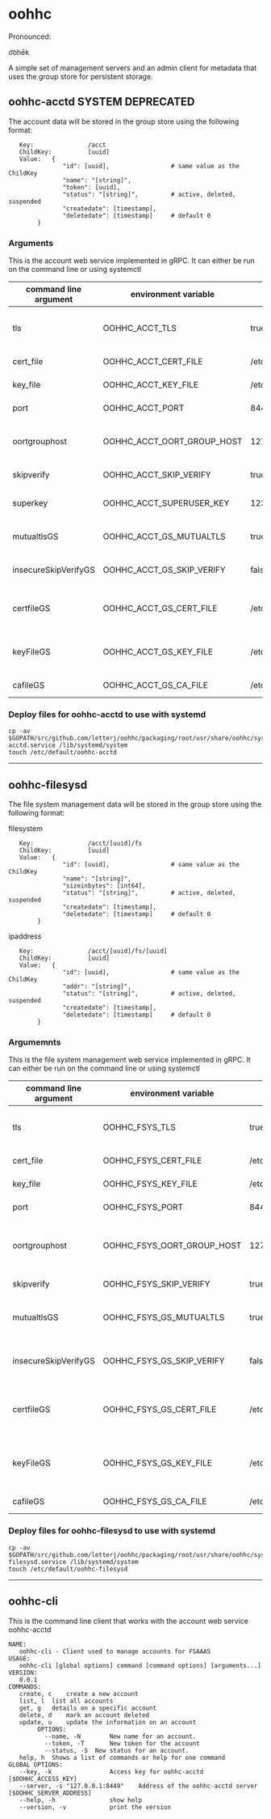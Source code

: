 # oohhc
Pronounced:  

o͝ohēk

A simple set of management servers and an admin client for metadata that uses the group store for persistent storage.


## oohhc-acctd   SYSTEM DEPRECATED  
The account data will be stored in the group store using the following format:

```
   Key:               /acct
   ChildKey:          [uuid]
   Value:   {
               "id": [uuid],                 # same value as the ChildKey
               "name": "[string]",           
               "token": [uuid],     
               "status": "[string]",         # active, deleted, suspended
               "createdate": [timestamp],
               "deletedate": [timestamp]     # default 0
        }
```

### Arguments
This is the account web service implemented in gRPC.  It can either be run on the command line or using systemctl

command line argument | environment variable | default | description
--------------------- | -------------------- | ------- | -----------
tls  | OOHHC_ACCT_TLS | true |  Connection uses TLS if true, else plain TCP
cert_file | OOHHC_ACCT_CERT_FILE | /etc/oort/server.crt | The TLS cert file
key_file | OOHHC_ACCT_KEY_FILE | /etc/oort/server.key | The TLS key file
port | OOHHC_ACCT_PORT | 8449 | The acctd server port
oortgrouphost | OOHHC_ACCT_OORT_GROUP_HOST | 127.0.0.1:6380 | host:port to use when connecting to oort group
skipverify | OOHHC_ACCT_SKIP_VERIFY | true | don't verify cert
superkey | OOHHC_ACCT_SUPERUSER_KEY | 123456789 | Super User key used for authentication
mutualtlsGS | OOHHC_ACCT_GS_MUTUALTLS | true | Turn on MutualTLS for Group Store
insecureSkipVerifyGS | OOHHC_ACCT_GS_SKIP_VERIFY | false | Don't verify cert for Group Store
certfileGS | OOHHC_ACCT_GS_CERT_FILE | /etc/oort/client.crt | The client TLS cert file for the Group Store
keyFileGS | OOHHC_ACCT_GS_KEY_FILE | /etc/oort/client.key | The client TLS key file for the Group Store
cafileGS |	OOHHC_ACCT_GS_CA_FILE | /etc/oort/ca.pem | The client CA file


### Deploy files for oohhc-acctd to use with systemd
```
cp -av $GOPATH/src/github.com/letterj/oohhc/packaging/root/usr/share/oohhc/systemd/oohhc-acctd.service /lib/systemd/system
touch /etc/default/oohhc-acctd
```

---

## oohhc-filesysd
The file system management data will be stored in the group store using the following format:

filesystem
```
   Key:               /acct/[uuid]/fs
   ChildKey:          [uuid]
   Value:   {
               "id": [uuid],                 # same value as the ChildKey
               "name": "[string]",           
               "sizeinbytes": [int64],     
               "status": "[string]",         # active, deleted, suspended
               "createdate": [timestamp],
               "deletedate": [timestamp]     # default 0
        }
```

ipaddress
```
   Key:               /acct/[uuid]/fs/[uuid]
   ChildKey:          [uuid]
   Value:   {
               "id": [uuid],                 # same value as the ChildKey
               "addr": "[string]",           
               "status": "[string]",         # active, deleted, suspended
               "createdate": [timestamp],
               "deletedate": [timestamp]     # default 0
        }
```

### Argumemnts
This is the file system management web service implemented in gRPC.  It can either be run on the command line or using systemctl

command line argument | environment variable | default | description
--------------------- | -------------------- | ------- | -----------
tls  | OOHHC_FSYS_TLS | true |  Connection uses TLS if true, else plain TCP
cert_file | OOHHC_FSYS_CERT_FILE | /etc/oort/server.crt | The TLS cert file
key_file | OOHHC_FSYS_KEY_FILE | /etc/oort/server.key | The TLS key file
port | OOHHC_FSYS_PORT | 8449 | The acctd server port
oortgrouphost | OOHHC_FSYS_OORT_GROUP_HOST | 127.0.0.1:6380 | host:port to use when connecting to oort group
skipverify | OOHHC_FSYS_SKIP_VERIFY | true | don't verify cert
mutualtlsGS | OOHHC_FSYS_GS_MUTUALTLS | true | Turn on MutualTLS for Group Store
insecureSkipVerifyGS | OOHHC_FSYS_GS_SKIP_VERIFY | false | Don't verify cert for Group Store
certfileGS | OOHHC_FSYS_GS_CERT_FILE | /etc/oort/client.crt | The client TLS cert file for the Group Store
keyFileGS | OOHHC_FSYS_GS_KEY_FILE | /etc/oort/client.key | The client TLS key file for the Group Store
cafileGS |	OOHHC_FSYS_GS_CA_FILE | /etc/oort/ca.pem | The client CA file

### Deploy files for oohhc-filesysd to use with systemd
```
cp -av $GOPATH/src/github.com/letterj/oohhc/packaging/root/usr/share/oohhc/systemd/oohhc-filesysd.service /lib/systemd/system
touch /etc/default/oohhc-filesysd
```

---

## oohhc-cli
This is the command line client that works with the account web service oohhc-acctd

```
NAME:
   oohhc-cli - Client used to manage accounts for FSAAAS
USAGE:
   oohhc-cli [global options] command [command options] [arguments...]
VERSION:
   0.0.1
COMMANDS:
   create, c	create a new account
   list, l	list all accounts
   get, g	details on a specific account
   delete, d	mark an account deleted
   update, u	update the information on an account
        OPTIONS:
          --name, -N 		New name for an account.
          --token, -T 		New token for the account
          --status, -S 	New status for an account.
   help, h	Shows a list of commands or help for one command
GLOBAL OPTIONS:
   --key, -k 				Access key for oohhc-acctd [$OOHHC_ACCESS_KEY]
   --server, -s "127.0.0.1:8449"	Address of the oohhc-acctd server [$OOHHC_SERVER_ADDRESS]
   --help, -h				show help
   --version, -v			print the version
```
